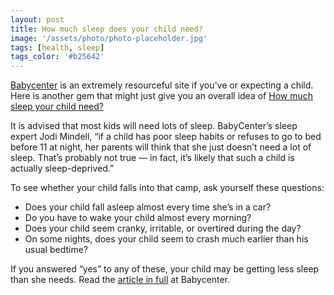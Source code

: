 ```yaml
---
layout: post
title: How much sleep does your child need?
image: '/assets/photo/photo-placeholder.jpg'
tags: [health, sleep]
tags_color: '#b25642'
---
```


[Babycenter](http://www.babycenter.com/) is an extremely resourceful site if you’ve or expecting a child. Here is another gem that might just give you an overall idea of [How much sleep your child need?](http://www.babycenter.com/0_how-much-sleep-does-your-child-need_7645.bc)

It is advised that most kids will need lots of sleep. BabyCenter’s sleep expert Jodi Mindell, “if a child has poor sleep habits or refuses to go to bed before 11 at night, her parents will think that she just doesn’t need a lot of sleep. That’s probably not true — in fact, it’s likely that such a child is actually sleep-deprived.”

To see whether your child falls into that camp, ask yourself these questions:

- Does your child fall asleep almost every time she’s in a car?
- Do you have to wake your child almost every morning?
- Does your child seem cranky, irritable, or overtired during the day?
- On some nights, does your child seem to crash much earlier than his usual bedtime?

If you answered “yes” to any of these, your child may be getting less sleep than she needs. Read the [article in full](http://www.babycenter.com/0_how-much-sleep-does-your-child-need_7645.bc) at Babycenter.
